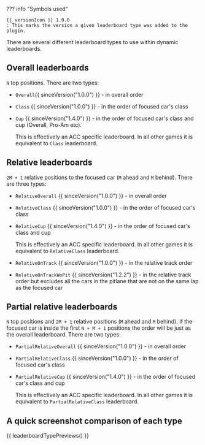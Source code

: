 
??? info "Symbols used"

    {{ versionIcon }} 1.0.0
    : This marks the version a given leaderboard type was added to the plugin.

There are several different leaderboard types to use within dynamic leaderboards.

## Overall leaderboards

`N` top positions. There are two types:

- `Overall`{{ sinceVersion("1.0.0") }} - in overall order 
- `Class` {{ sinceVersion("1.0.0") }} - in the order of focused car's class
- `Cup` {{ sinceVersion("1.4.0") }} - in the order of focused car's class and cup (Overall, Pro-Am etc).
  
    This is effectively an ACC specific leaderboard. In all other games it is
    equivalent to `Class` leaderboard.

## Relative leaderboards

`2M + 1` relative positions to the focused car (`M` ahead and `M` behind). There are three types:

- `RelativeOverall` {{ sinceVersion("1.0.0") }} - in overall order 
- `RelativeClass` {{ sinceVersion("1.0.0") }} - in the order of focused car's class
- `RelativeCup` {{ sinceVersion("1.4.0") }} - in the order of focused car's class and cup 
    
    This is effectively an ACC specific leaderboard. In all other games it is
    equivalent to `RelativeClass` leaderboard.

- `RelativeOnTrack` {{ sinceVersion("1.0.0") }} - in the relative track order 
- `RelativeOnTrackWoPit` {{ sinceVersion("1.2.2") }} -  in the relative track order but excludes all the cars in the pitlane that are not on 
  the same lap as the focused car 

## Partial relative leaderboards

`N` top positions and `2M + 1` relative positions (`M` ahead and `M` behind). If the focused car is inside the first `N + M + 1` positions the order
will be just as the overall leaderboard. There are two types:

- `PartialRelativeOverall` {{ sinceVersion("1.0.0") }} - in overall order 
- `PartialRelativeClass` {{ sinceVersion("1.0.0") }} - in the order of focused car's class 
- `PartialRelativeCup` {{ sinceVersion("1.4.0") }} - in the order of focused car's class and cup 

    This is effectively an ACC specific leaderboard. In all other games it is
    equivalent to `PartialRelativeClass` leaderboard.

## A quick screenshot comparison of each type

{{ leaderboardTypePreviews() }}
